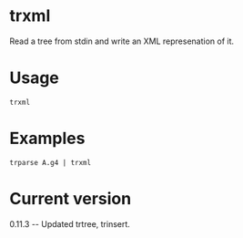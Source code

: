 # trxml

Read a tree from stdin and write an XML represenation of it.

# Usage

    trxml

# Examples

    trparse A.g4 | trxml

# Current version

0.11.3 -- Updated trtree, trinsert.
